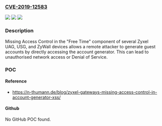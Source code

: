 ### [CVE-2019-12583](https://cve.mitre.org/cgi-bin/cvename.cgi?name=CVE-2019-12583)
![](https://img.shields.io/static/v1?label=Product&message=n%2Fa&color=blue)
![](https://img.shields.io/static/v1?label=Version&message=n%2Fa&color=blue)
![](https://img.shields.io/static/v1?label=Vulnerability&message=n%2Fa&color=brighgreen)

### Description

Missing Access Control in the "Free Time" component of several Zyxel UAG, USG, and ZyWall devices allows a remote attacker to generate guest accounts by directly accessing the account generator. This can lead to unauthorised network access or Denial of Service.

### POC

#### Reference
- https://n-thumann.de/blog/zyxel-gateways-missing-access-control-in-account-generator-xss/

#### Github
No GitHub POC found.

